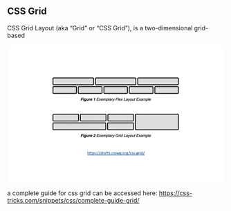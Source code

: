 ## CSS Grid
CSS Grid Layout (aka “Grid” or “CSS Grid”), is a two-dimensional grid-based

![grid vs flex](Screenshot%20from%202022-06-30%2007-53-02.png)

a complete guide for css grid can be accessed here:
https://css-tricks.com/snippets/css/complete-guide-grid/